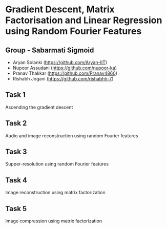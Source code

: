 # Gradient Descent, Matrix Factorisation and Linear Regression using Random Fourier Features

## Group - Sabarmati Sigmoid
- Aryan Solanki (https://github.com/Aryan-IIT)
- Nupoor Assudani (https://github.com/nupoor-ka)
- Pranav Thakkar (https://github.com/Pranav4860)
- Rishabh Jogani (https://github.com/rishabhh-7)

## Task 1
Ascending the gradient descent

## Task 2
Audio and image reconstruction using random Fourier features

## Task 3
Supper-resolution using random Fourier features

## Task 4
Image reconstruction using matrix factorization

## Task 5
Image compression using matrix factorization
